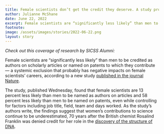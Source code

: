 ```yaml
---
title: Female scientists don’t get the credit they deserve. A study proves it
author: Julianne McShane
date: June 22, 2022
excerpt: Female scientists are “significantly less likely” than men to be credited as authors on scholarly articles or named on patents to which they contribute — a systemic exclusion that probably has negative impacts on female scientists’ careers, according to a new study published in the journal Nature.
footnote:
image: /assets/images/stories/2022-06-22.png
layout: story
---
```


*Check out this coverage of research by SICSS Alumni:*

Female scientists are “significantly less likely” than men to be credited as authors on scholarly articles or named on patents to which they contribute — a systemic exclusion that probably has negative impacts on female scientists’ careers, according to a new study [published in the journal Nature](https://www.nature.com/articles/s41586-022-04966-w).

The study, published Wednesday, found that female scientists are 13 percent less likely than men to be named as authors on articles and 58 percent less likely than men to be named on patents, even while controlling for factors including job title, field, team and days worked. As the study’s authors write, the findings suggest that women’s contributions to science continue to be underestimated, 70 years after the British chemist Rosalind Franklin was denied credit for her role in the [discovery of the structure of DNA](https://www.washingtonpost.com/outlook/2021/09/13/ugly-truth-behind-discovery-dna/).
